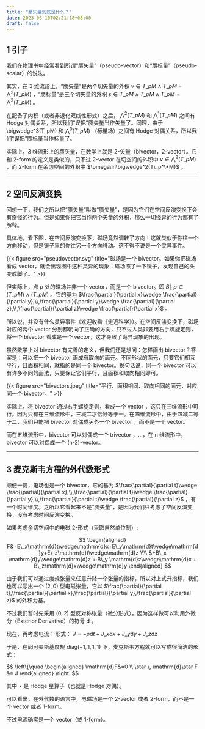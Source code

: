 ```yaml
---
title: "赝矢量到底是什么？"
date: 2023-06-10T02:21:18+08:00
draft: false
---
```


## 1 引子

我们在物理书中经常看到所谓“赝矢量”（pseudo-vector）和“赝标量”（pseudo-scalar）的说法。

其实，在 3 维流形上，“赝矢量”是两个切矢量的外积 $v\in T\_pM\wedge T\_pM=\bigwedge^2(T\_pM)$ ，“赝标量”是三个切矢量的外积 $s\in T\_pM\wedge T\_pM\wedge T\_pM=\bigwedge^3(T\_pM)$ 。

在配备了内积（或者非退化双线性形式）之后， $\bigwedge^2(T\_pM)$ 和 $\bigwedge^1(T\_pM)$ 之间有 Hodge 对偶关系，所以我们“误把”赝矢量当作矢量了。同理，由于 \bigwedge^3(T\_pM) 和 $\bigwedge^0(T\_pM)$ （标量场）之间有 Hodge 对偶关系，所以我们“误把”赝标量当作标量了。

实际上，3 维流形上的赝矢量，在数学上就是 2-矢量（bivector，2-vector）。它和 2-form 的定义是类似的，只不过 2-vector 在切空间的外积中 $v\in\bigwedge^2(T\_pM)$ ，而 2-form 在余切空间的外积中 $\omega\in\bigwedge^2(T\_p^\*M)$ 。

---

## 2 空间反演变换

回想一下，我们之所以把“赝矢量”叫做“赝矢量”，是因为它们在空间反演变换下会有奇怪的行为。但是如果你把它当作两个矢量的外积，那么一切怪异的行为都有了解释。

具体地，看下图，在空间反演变换下，磁场竟然调转了方向！这就类似于你往一个方向移动，但是镜子里的你往另一个方向移动。这不得不说是一个灵异事件。

{{< figure src="pseudovector.svg" title="磁场是一个 bivector。如果你把磁场看成 vector，就会出现图中这种灵异的现象：磁场照了一下镜子，发现自己的头变成脚了。" >}}


但实际上，点 $p$ 处的磁场并非一个 vector，而是一个 bivector。即 $B|\_p\in (T\_pM)\wedge (T\_pM)$ 。它的基为 $\frac{\partial}{\partial x}\wedge \frac{\partial}{\partial y},\\,\frac{\partial}{\partial y}\wedge \frac{\partial}{\partial z},\\,\frac{\partial}{\partial z}\wedge \frac{\partial}{\partial x}$ 。

所以说，并没有什么灵异事件（欢迎收看《走近科学》）。在空间反演变换下，磁场对应的两个 vector 分别都朝向了正确的方向，只不过人类非要用右手螺旋定则，将一个 bivector 看成是一个 vector，这才导致了诡异现象的出现。

虽然数学上对 bivector 有完善的定义，但我们还是想问：怎样画出 bivector？答案是：可以把一个 bivector 画成有取向的面元。不同形状的面元，只要它们相互平行，且面积相同，就指的是同一个 bivector。换句话说，同一个 bivector 可以有许多不同的画法，只要保证它们平行，且面积和取向相同即可。

{{< figure src="bivectors.jpeg" title="平行、面积相同、取向相同的面元，对应同一个 bivector。" >}}

实际上，将 bivector 通过右手螺旋定则，看成一个 vector ，这只在三维流形中可行。因为只有在三维流形中，三减二才恰好等于一。在四维流形中，由于四减二等于二，我们只能把 bivector 对偶成另外一个 bivector ，而不是一个 vector。

而在五维流形中，bivector 可以对偶成一个 trivector ，...，在 n 维流形中，bivector 可以对偶成一个 (n-2)-vector。

---

## 3 麦克斯韦方程的外代数形式

顺便一提，电场也是一个 bivector，它的基为 $\frac{\partial}{\partial t}\wedge \frac{\partial}{\partial x},\\,\frac{\partial}{\partial t}\wedge \frac{\partial}{\partial y},\\,\frac{\partial}{\partial t}\wedge \frac{\partial}{\partial z}$ ，有一个时间维度。之所以它看起来不是“赝矢量”，是因为我们只考虑了空间反演变换，没有考虑时间反演变换。

如果考虑余切空间中的电磁 2-形式（采取自然单位制）:

$$ \begin{aligned} F&=E\_x\mathrm{d}t\wedge\mathrm{d}x+E\_y\mathrm{d}t\wedge\mathrm{d}y+E\_z\mathrm{d}t\wedge\mathrm{d}z \\\\ &+B\_x \mathrm{d}y\wedge\mathrm{d}z + B\_y \mathrm{d}z\wedge\mathrm{d}x + B\_z\mathrm{d}x\wedge\mathrm{d}y \end{aligned} $$

由于我们可以通过度规张量来任意升降一个张量的指标，所以对上式升指标，我们也可以写出一个 $(2,0)$ 型电磁张量，它以 $\frac{\partial}{\partial t},\frac{\partial}{\partial x},\frac{\partial}{\partial y},\frac{\partial}{\partial z}$ 的外积为基。

不过我们暂时先采用 $(0,2)$ 型反对称张量（微分形式），因为这样做可以利用外微分（Exterior Derivative）的符号 $\mathrm{d}$ 。

现在，再考虑电流 1-形式： $J=-\rho\mathrm{d}t+J\_x\mathrm{d}x+J\_y\mathrm{d}y+J\_z\mathrm{d}z$

于是，在闵可夫斯基度规 $\text{diag}(-1,1,1,1)$ 下，麦克斯韦方程就可以写成很简洁的形式：

$$ \left\\{\quad \begin{aligned} \mathrm{d}F&=0 \\\\ \star \\, \mathrm{d}\star F &= J \end{aligned} \right. $$ 

其中 $\star$ 是 Hodge 星算子（也就是 Hodge 对偶）。

可以看出，在外代数的语言中，电磁场是一个 2-vector 或者 2-form，而不是一个 vector 或者 1-form。

不过电流确实是一个 vector（或 1-form）。